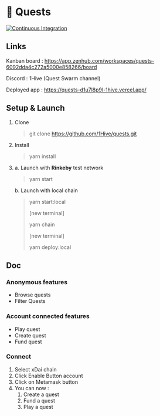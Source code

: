 # 🌟 Quests

[![Continuous Integration](README.assets/badge.svg)](https://github.com/1Hive/quests/actions/workflows/continuous-integration.yml)

## Links

Kanban board : https://app.zenhub.com/workspaces/quests-6092dda4c272a5000e858266/board

Discord : 1Hive (Quest Swarm channel)

Deployed app : https://quests-d1u7l8p9l-1hive.vercel.app/

## Setup & Launch

1. Clone

   > git clone https://github.com/1Hive/quests.git

2. Install

   > yarn install

3. a. Launch with **Rinkeby** test network

   > yarn start

   b. Launch with local chain

   > yarn start:local
   >
   > [new terminal]
   >
   > yarn chain
   >
   > [new terminal]
   >
   > yarn deploy:local

## Doc

### Anonymous features

- Browse quests
- Filter Quests

### Account connected features

- Play quest
- Create quest
- Fund quest

### Connect

1. Select xDai chain
2. Click Enable Button account
3. Click on Metamask button
4. You can now :
   1. Create a quest
   2. Fund a quest
   3. Play a quest
